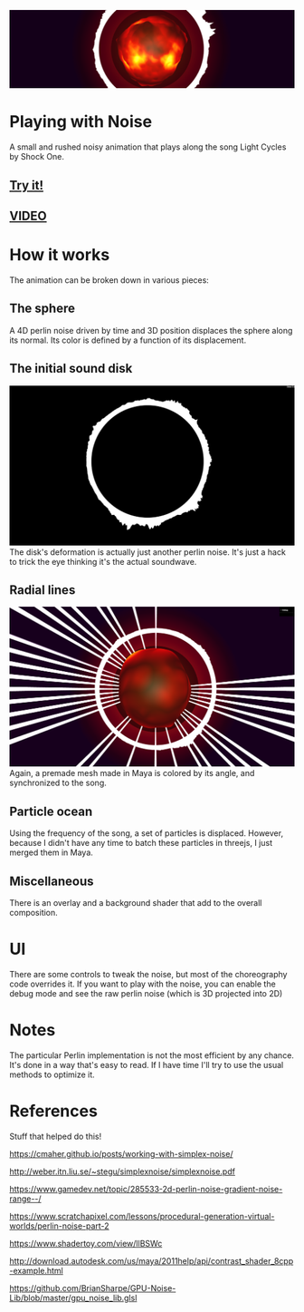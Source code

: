 ![Alt text](/src/misc/header.png?raw=true "")
# Playing with Noise

A small and rushed noisy animation that plays along the song Light Cycles by Shock One.

## [Try it!](https://mmerchante.github.io/playing-with-noise/)
## [VIDEO](https://www.youtube.com/watch?v=iShzHAF408I)

# How it works

The animation can be broken down in various pieces:

## The sphere

A 4D perlin noise driven by time and 3D position displaces the sphere along its normal. Its color is defined by a function of its displacement.

## The initial sound disk
![Alt text](/src/misc/disk.png?raw=true "")
The disk's deformation is actually just another perlin noise. It's just a hack to trick the eye thinking it's the actual soundwave.

## Radial lines

![Alt text](/src/misc/stripes.png?raw=true "")
Again, a premade mesh made in Maya is colored by its angle, and synchronized to the song.


## Particle ocean

Using the frequency of the song, a set of particles is displaced. However, because I didn't have any time to batch these particles in threejs, I just merged them in Maya.

## Miscellaneous

There is an overlay and a background shader that add to the overall composition.


# UI

There are some controls to tweak the noise, but most of the choreography code overrides it. If you want to play with the noise, you can enable the debug mode and see the raw perlin noise (which is 3D projected into 2D)


# Notes

The particular Perlin implementation is not the most efficient by any chance. It's done in a way that's easy to read. If I have time I'll try to use the usual methods to optimize it.

# References

Stuff that helped do this!

https://cmaher.github.io/posts/working-with-simplex-noise/

http://weber.itn.liu.se/~stegu/simplexnoise/simplexnoise.pdf

https://www.gamedev.net/topic/285533-2d-perlin-noise-gradient-noise-range--/

https://www.scratchapixel.com/lessons/procedural-generation-virtual-worlds/perlin-noise-part-2

https://www.shadertoy.com/view/llBSWc

http://download.autodesk.com/us/maya/2011help/api/contrast_shader_8cpp-example.html

https://github.com/BrianSharpe/GPU-Noise-Lib/blob/master/gpu_noise_lib.glsl
